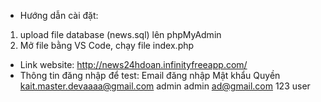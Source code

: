 + Hướng dẫn cài đặt:
1. upload file database (news.sql) lên phpMyAdmin
2. Mở file bằng VS Code, chạy file index.php
+ Link website:
http://news24hdoan.infinityfreeapp.com/
+ Thông tin đăng nhập để test:
  Email đăng nhập               Mật khẩu	      Quyền
kait.master.devaaaa@gmail.com	  admin	          admin
ad@gmail.com	                  123	            user
